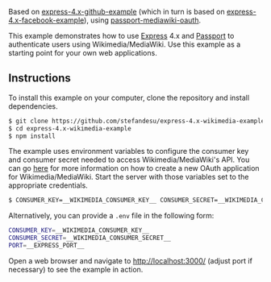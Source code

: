 Based on [express-4.x-github-example](https://github.com/stefandesu/express-4.x-github-example) (which in turn is based on [express-4.x-facebook-example](https://github.com/passport/express-4.x-facebook-example)), using [passport-mediawiki-oauth](https://github.com/milimetric/passport-mediawiki-oauth).

This example demonstrates how to use [Express](http://expressjs.com/) 4.x and
[Passport](http://passportjs.org/) to authenticate users using Wikimedia/MediaWiki. Use
this example as a starting point for your own web applications.

## Instructions

To install this example on your computer, clone the repository and install
dependencies.

```bash
$ git clone https://github.com/stefandesu/express-4.x-wikimedia-example.git
$ cd express-4.x-wikimedia-example
$ npm install
```

The example uses environment variables to configure the consumer key and
consumer secret needed to access Wikimedia/MediaWiki's API. You can go [here](https://www.mediawiki.org/wiki/OAuth/For_Developers) for more information on how to create a new OAuth application for Wikimedia/MediaWiki.  Start the server with those
variables set to the appropriate credentials.

```bash
$ CONSUMER_KEY=__WIKIMEDIA_CONSUMER_KEY__ CONSUMER_SECRET=__WIKIMEDIA_CONSUMER_SECRET__ node server.js
```

Alternatively, you can provide a `.env` file in the following form:
```bash
CONSUMER_KEY=__WIKIMEDIA_CONSUMER_KEY__
CONSUMER_SECRET=__WIKIMEDIA_CONSUMER_SECRET__
PORT=__EXPRESS_PORT__
```

Open a web browser and navigate to [http://localhost:3000/](http://localhost:3000/)
(adjust port if necessary) to see the example in action.
